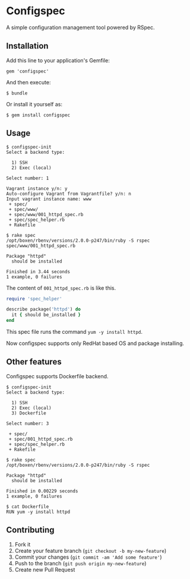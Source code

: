 # Configspec

A simple configuration management tool powered by RSpec.

## Installation

Add this line to your application's Gemfile:

    gem 'configspec'

And then execute:

    $ bundle

Or install it yourself as:

    $ gem install configspec

## Usage

```
$ configspec-init
Select a backend type:

  1) SSH
  2) Exec (local)

Select number: 1

Vagrant instance y/n: y
Auto-configure Vagrant from Vagrantfile? y/n: n
Input vagrant instance name: www
 + spec/
 + spec/www/
 + spec/www/001_httpd_spec.rb
 + spec/spec_helper.rb
 + Rakefile

$ rake spec
/opt/boxen/rbenv/versions/2.0.0-p247/bin/ruby -S rspec spec/www/001_httpd_spec.rb

Package "httpd"
  should be installed

Finished in 3.44 seconds
1 example, 0 failures
```

The content of ``001_httpd_spec.rb`` is like this.

```ruby
require 'spec_helper'

describe package('httpd') do
  it { should be_installed }
end
```

This spec file runs the command ``yum -y install httpd``.

Now configspec supports only RedHat based OS and package installing.

## Other features

Configspec supports Dockerfile backend.

```
$ configspec-init
Select a backend type:

  1) SSH
  2) Exec (local)
  3) Dockerfile

Select number: 3

 + spec/
 + spec/001_httpd_spec.rb
 + spec/spec_helper.rb
 + Rakefile

$ rake spec
/opt/boxen/rbenv/versions/2.0.0-p247/bin/ruby -S rspec

Package "httpd"
  should be installed

Finished in 0.00229 seconds
1 example, 0 failures

$ cat Dockerfile
RUN yum -y install httpd
```


## Contributing

1. Fork it
2. Create your feature branch (`git checkout -b my-new-feature`)
3. Commit your changes (`git commit -am 'Add some feature'`)
4. Push to the branch (`git push origin my-new-feature`)
5. Create new Pull Request

